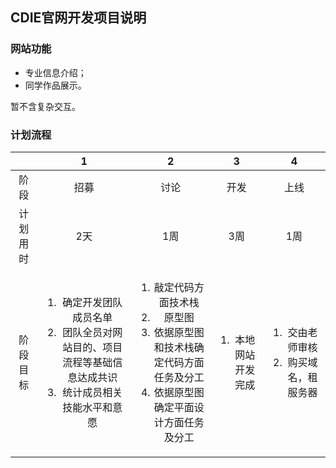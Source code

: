 ## CDIE官网开发项目说明

### 网站功能

 - 专业信息介绍；
 - 同学作品展示。
 
 暂不含复杂交互。

### 计划流程

|  | **1** | **2** | **3** | **4** |
| :----: | :----: | :----: | :----: | :----: |
| 阶段 | 招募 | 讨论 | 开发 | 上线 |
| 计划用时 | 2天 | 1周 | 3周 | 1周 |
| 阶段目标 | <ol><li>确定开发团队成员名单</li><li>团队全员对网站目的、项目流程等基础信息达成共识</li><li>统计成员相关技能水平和意愿</li></ol> | <ol><li>敲定代码方面技术栈</li><li>原型图</li><li>依据原型图和技术栈确定代码方面任务及分工</li><li>依据原型图确定平面设计方面任务及分工</li></ol> | <ol><li>本地网站开发完成</li></ol> | <ol><li>交由老师审核</li><li>购买域名，租服务器</li></ol> |

